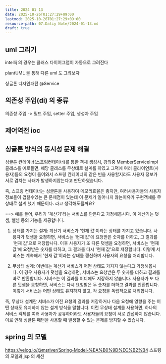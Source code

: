 ```yaml
---
title: 2024 01 13
date: 2025-10-26T01:27:29+09:00
lastmod: 2025-10-26T01:27:29+09:00
resource-path: 07.Daliy Note/2024-01-13.md
draft: true
---
```

## uml 그리기
intellij 의 경우는 클래스 다이어그램이 자동으로 그려진다

plantUML 을 통해 다른 uml 도 그려보자



싱글톤 디자인패턴
@Service





## 의존성 주입(di) 의 종류
의존성 주입 -> 필드 주입, setter 주입, 생성자 주입


## 제어역전 ioc



## 싱글톤 방식의 동시성 문제 해결

싱글톤 컨테이너(스프링컨테이너)를 통한 객체 생성시, 강의중 MemberServiceImpl 클레스를 예로들면, 해당 클레스를 무상태로 설계를 하였고 그덕에 여러 클라이언트(사용자)들의 요청이 들어와서 스프링 컨테이너의 같은 빈을 사용할지라도 사용자 정보가 서로 겹치는 사태가 발생하지않는다고 판단하였습니다.

즉, 스프링 컨테이너는 싱글톤을 사용하여 메모리효율은 좋지만, 여러사용자들의 사용자 정보들이 겹칠수있는 큰 문제점이 있는데 이 문제가 일어나지 않는이유가 구현객체를 무상태로 설계 했기 때문이다. 라고 생각해도될까요?

==>
예를 들어, 우리가 '계산기'라는 서비스를 만든다고 가정해봅시다. 이 계산기는 덧셈, 뺄셈 등의 기능을 제공합니다.

1. 상태를 가지는 설계: 계산기 서비스가 '현재 값'이라는 상태를 가지고 있습니다. 사용자가 덧셈을 요청하면, 서비스는 '현재 값'에 요청받은 숫자를 더하고, 그 결과를 '현재 값'으로 저장합니다. 이후 사용자가 또 다른 덧셈을 요청하면, 서비스는 '현재 값'에 요청받은 숫자를 더하고, 그 결과를 다시 '현재 값'으로 저장합니다. 이렇게 서비스는 계속해서 '현재 값'이라는 상태를 갱신하며 사용자의 요청을 처리합니다.
    
2. 무상태 설계: 이번에는 계산기 서비스가 어떤 상태도 가지지 않는다고 가정해봅시다. 이 경우 사용자가 덧셈을 요청하면, 서비스는 요청받은 두 숫자를 더하고 결과를 바로 반환합니다. 서비스는 이 결과를 어디에도 저장하지 않습니다. 사용자가 또 다른 덧셈을 요청하면, 서비스는 다시 요청받은 두 숫자를 더하고 결과를 반환합니다. 이렇게 서비스는 어떤 상태도 유지하지 않고, 각 요청을 독립적으로 처리합니다.
    

즉, 무상태 설계란 서비스가 이전 요청의 결과를 저장하거나 다음 요청에 영향을 주는 어떤 상태도 유지하지 않는 설계 방식을 말합니다. 이런 무상태 설계를 사용하면, 하나의 서비스 객체를 여러 사용자가 공유하더라도 사용자들의 요청이 서로 간섭하지 않습니다. 이로 인해 싱글톤 패턴을 사용할 때 발생할 수 있는 문제를 방지할 수 있습니다.



## spring 의 모델
https://velog.io/@msriver/Spring-Model-%EA%B0%9D%EC%B2%B4
스프링의 모델과 jsp 의 세션